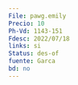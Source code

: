 ```yaml
---
File: pawg.emily
Precio: 10
Ph-Vd: 1143-151
Fdesc: 2022/07/18
links: si
Status: des-of
fuente: Garca
bd: no
---
```

